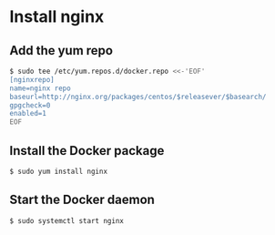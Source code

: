 
# Install nginx

## Add the yum repo

```bash
$ sudo tee /etc/yum.repos.d/docker.repo <<-'EOF'
[nginxrepo]
name=nginx repo
baseurl=http://nginx.org/packages/centos/$releasever/$basearch/
gpgcheck=0
enabled=1
EOF
```

## Install the Docker package

```bash
$ sudo yum install nginx
```

## Start the Docker daemon

```bash
$ sudo systemctl start nginx
```


